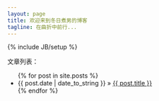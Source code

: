 ```yaml
---
layout: page
title: 欢迎来到冬日煮男的博客
tagline: 在曲折中前行...
---
```

{% include JB/setup %}


文章列表：

<ul class="posts">
  {% for post in site.posts %}
    <li><span>{{ post.date | date_to_string }}</span> &raquo; <a href="{{ BASE_PATH }}{{ post.url }}">{{ post.title }}</a></li>
  {% endfor %}
</ul>
